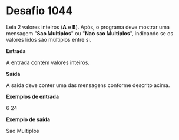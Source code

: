 # Desafio 1044

Leia 2 valores inteiros (**A** e **B**). Após, o programa deve mostrar uma mensagem "**Sao Multiplos**" ou "**Nao sao Multiplos**", indicando se os valores lidos são múltiplos entre si.

**Entrada**

A entrada contém valores inteiros.

**Saída**

A saída deve conter uma das mensagens conforme descrito acima.

**Exemplos de entrada**

6 24

**Exemplo de saída**

Sao Multiplos